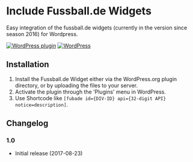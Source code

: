 # Include Fussball.de Widgets #

Easy integration of the fussball.de widgets (currently in the version since season 2016) for Wordpress.

[![WordPress plugin](https://img.shields.io/github/release/mheob/include-fussball-de-widgets.svg?style=flat-square)](https://github.com/mheob/include-fussball-de-widgets/releases)
[![WordPress](https://img.shields.io/wordpress/v/akismet.svg?style=flat-square)]()

## Installation ##
1. Install the Fussball.de Widget either via the WordPress.org plugin directory, or by uploading the files to your server.
1. Activate the plugin through the 'Plugins' menu in WordPress.
1. Use Shortcode like `[fubade id={DIV-ID} api={32-digit API} notice=description]`.

## Changelog ##
### 1.0 ###
* Initial release (2017-08-23)
